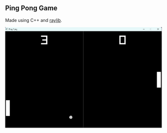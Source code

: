 ## Ping Pong Game
Made using C++ and [raylib](https://www.raylib.com/).

![screenshot of the game](img.png)